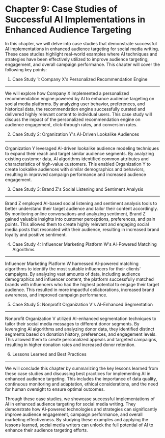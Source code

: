 Chapter 9: Case Studies of Successful AI Implementations in Enhanced Audience Targeting
=======================================================================================

In this chapter, we will delve into case studies that demonstrate successful AI implementations in enhanced audience targeting for social media writing. These case studies highlight real-world examples where AI techniques and strategies have been effectively utilized to improve audience targeting, engagement, and overall campaign performance. This chapter will cover the following key points:

1. Case Study 1: Company X's Personalized Recommendation Engine
---------------------------------------------------------------

We will explore how Company X implemented a personalized recommendation engine powered by AI to enhance audience targeting on social media platforms. By analyzing user behavior, preferences, and historical data, the recommendation engine successfully curated and delivered highly relevant content to individual users. This case study will discuss the impact of the personalized recommendation engine on audience engagement, click-through rates, and conversion rates.

2. Case Study 2: Organization Y's AI-Driven Lookalike Audiences
---------------------------------------------------------------

Organization Y leveraged AI-driven lookalike audience modeling techniques to expand their reach and target similar audience segments. By analyzing existing customer data, AI algorithms identified common attributes and characteristics of high-value customers. This enabled Organization Y to create lookalike audiences with similar demographics and behaviors, resulting in improved campaign performance and increased audience engagement.

3. Case Study 3: Brand Z's Social Listening and Sentiment Analysis
------------------------------------------------------------------

Brand Z employed AI-based social listening and sentiment analysis tools to better understand their target audience and tailor their content accordingly. By monitoring online conversations and analyzing sentiment, Brand Z gained valuable insights into customer perceptions, preferences, and pain points. This allowed them to create highly relevant and engaging social media posts that resonated with their audience, resulting in increased brand loyalty and positive sentiment.

4. Case Study 4: Influencer Marketing Platform W's AI-Powered Matching Algorithms
---------------------------------------------------------------------------------

Influencer Marketing Platform W harnessed AI-powered matching algorithms to identify the most suitable influencers for their clients' campaigns. By analyzing vast amounts of data, including audience demographics and influencer content, the platform successfully matched brands with influencers who had the highest potential to engage their target audience. This resulted in more impactful collaborations, increased brand awareness, and improved campaign performance.

5. Case Study 5: Nonprofit Organization V's AI-Enhanced Segmentation
--------------------------------------------------------------------

Nonprofit Organization V utilized AI-enhanced segmentation techniques to tailor their social media messages to different donor segments. By leveraging AI algorithms and analyzing donor data, they identified distinct segments based on donation history, preferences, and engagement levels. This allowed them to create personalized appeals and targeted campaigns, resulting in higher donation rates and increased donor retention.

6. Lessons Learned and Best Practices
-------------------------------------

We will conclude this chapter by summarizing the key lessons learned from these case studies and discussing best practices for implementing AI in enhanced audience targeting. This includes the importance of data quality, continuous monitoring and adaptation, ethical considerations, and the need for human oversight to ensure optimal outcomes.

Through these case studies, we showcase successful implementations of AI in enhanced audience targeting for social media writing. They demonstrate how AI-powered technologies and strategies can significantly improve audience engagement, campaign performance, and overall marketing effectiveness. By studying these examples and applying the lessons learned, social media writers can unlock the full potential of AI to enhance their audience targeting efforts.
